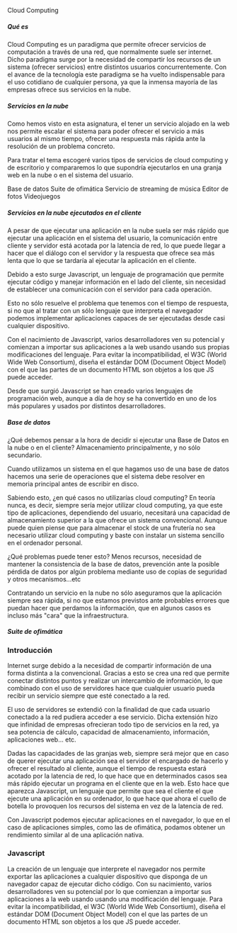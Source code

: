 Cloud Computing



##### Qué es

Cloud Computing es un paradigma que permite ofrecer servicios de computación a través de una red, que normalmente suele ser internet. Dicho paradigma surge por la necesidad de compartir los recursos de un sistema (ofrecer servicios) entre distintos usuarios concurrentemente.  Con el avance de la tecnología este paradigma se ha vuelto indispensable para el uso cotidiano de cualquier persona, ya que la inmensa mayoría de las empresas ofrece sus servicios en la nube. 

##### Servicios en la nube

Como hemos visto en esta asignatura, el tener un servicio alojado en la web nos permite escalar el sistema para poder ofrecer el servicio a más usuarios al mismo tiempo, ofrecer una respuesta más rápida ante  la resolución de un problema concreto.

Para tratar el tema escogeré varios tipos de servicios de cloud computing y de escritorio y compararemos lo que supondría ejecutarlos en una granja web en la nube o en el sistema del usuario. 

Base de datos
Suite de ofimática
Servicio de streaming de música
Editor de fotos
Videojuegos

##### Servicios en la nube ejecutados en el cliente

A pesar de que ejecutar una aplicación en la nube suela ser más rápido que ejecutar una aplicación en el sistema del usuario, la comunicación entre cliente y servidor está acotada por la latencia de red, lo que puede llegar a hacer que el diálogo con el servidor y la respuesta que ofrece sea más lenta que lo que se tardaría al ejecutar la aplicación en el cliente.

Debido a esto surge Javascript, un lenguaje de programación que permite ejecutar código y manejar información en el lado del cliente, sin necesidad de establecer una comunicación con el servidor para cada operación. 

Esto no sólo resuelve el problema que tenemos con el tiempo de respuesta, si no que al tratar con un sólo lenguaje que interpreta el navegador podemos implementar aplicaciones capaces de ser ejecutadas desde casi cualquier dispositivo.

Con el nacimiento de Javascript, varios desarrolladores ven su potencial y comienzan a importar sus aplicaciones a la web usando usando sus propias  modificaciones del lenguaje. Para evitar la incompatibilidad, el W3C (World Wide Web Consortium), diseña el estándar DOM (Document Object Model) con el que las partes de un documento HTML son objetos a los que JS puede acceder.

Desde que surgió Javascript se han creado varios lenguajes de programación web, aunque a día de hoy se ha convertido en uno de los más populares y usados por distintos desarrolladores.





##### Base de datos

¿Qué debemos pensar a la hora de decidir si ejecutar una Base de Datos en la nube o en el cliente? Almacenamiento principalmente, y no sólo secundario.

Cuando utilizamos un sistema en el que hagamos uso de una base de datos hacemos una serie de operaciones que el sistema debe resolver en memoria principal antes de escribir en disco. 

Sabiendo esto, ¿en qué casos no utilizarías cloud computing? En teoría nunca, es decir, siempre sería mejor utilizar cloud computing, ya que este tipo de aplicaciones, dependiendo del usuario, necesitará una capacidad de almacenamiento superior a la que ofrece un sistema convencional. Aunque puede quien piense que para almacenar el stock de una frutería no sea necesario utilizar cloud computing y baste con instalar un sistema sencillo en el ordenador personal. 

¿Qué problemas puede tener esto? Menos recursos, necesidad de mantener la consistencia de la base de datos, prevención ante la posible pérdida de datos por algún problema mediante uso de copias de seguridad y otros mecanismos...etc

Contratando un servicio en la nube no sólo aseguramos que la aplicación siempre sea rápida, si no que estamos previstos ante probables errores que puedan hacer que perdamos la información, que en algunos casos es incluso más "cara" que la infraestructura.

##### Suite de ofimática



### Introducción

Internet surge debido a la necesidad de compartir información de una forma distinta a la convencional. Gracias a esto se crea una red que permite conectar distintos puntos y realizar un intercambio de información, lo que combinado con el uso de servidores hace que cualquier usuario pueda recibir un servicio siempre que esté conectado a la red.

El uso de servidores se extendió con la finalidad de que cada usuario conectado a la red pudiera acceder a ese servicio. Dicha extensión hizo que infinidad de empresas ofrecieran todo tipo de servicios en la red, ya sea potencia de cálculo, capacidad de almacenamiento, información, aplicaciones web... etc.  

Dadas las capacidades de las granjas web, siempre será mejor que en caso de querer ejecutar una aplicación sea el servidor el encargado de hacerlo y ofrecer el resultado al cliente, aunque el tiempo de respuesta estará acotado por la latencia de red, lo que hace que en determinados casos sea más rápido ejecutar un programa en el cliente que en la web. Esto hace que aparezca Javascript, un lenguaje que permite que sea el cliente el que ejecute una aplicación en su ordenador, lo que hace que ahora el cuello de botella lo provoquen los recursos del sistema en vez de la latencia de red.

Con Javascript podemos ejecutar aplicaciones en el navegador, lo que en el caso de aplicaciones simples, como las de ofimática, podamos obtener un rendimiento similar al de una aplicación nativa. 



### Javascript

La creación de un lenguaje que interprete el navegador nos permite exportar las aplicaciones a cualquier dispositivo que disponga de un navegador capaz de ejecutar dicho código. Con su nacimiento, varios desarrolladores ven su potencial por lo que comienzan a importar sus aplicaciones a la web usando usando una modificación del lenguaje. Para evitar la incompatibilidad, el W3C (World Wide Web Consortium), diseña el estándar DOM (Document Object Model) con el que las partes de un documento HTML son objetos a los que JS puede acceder.  